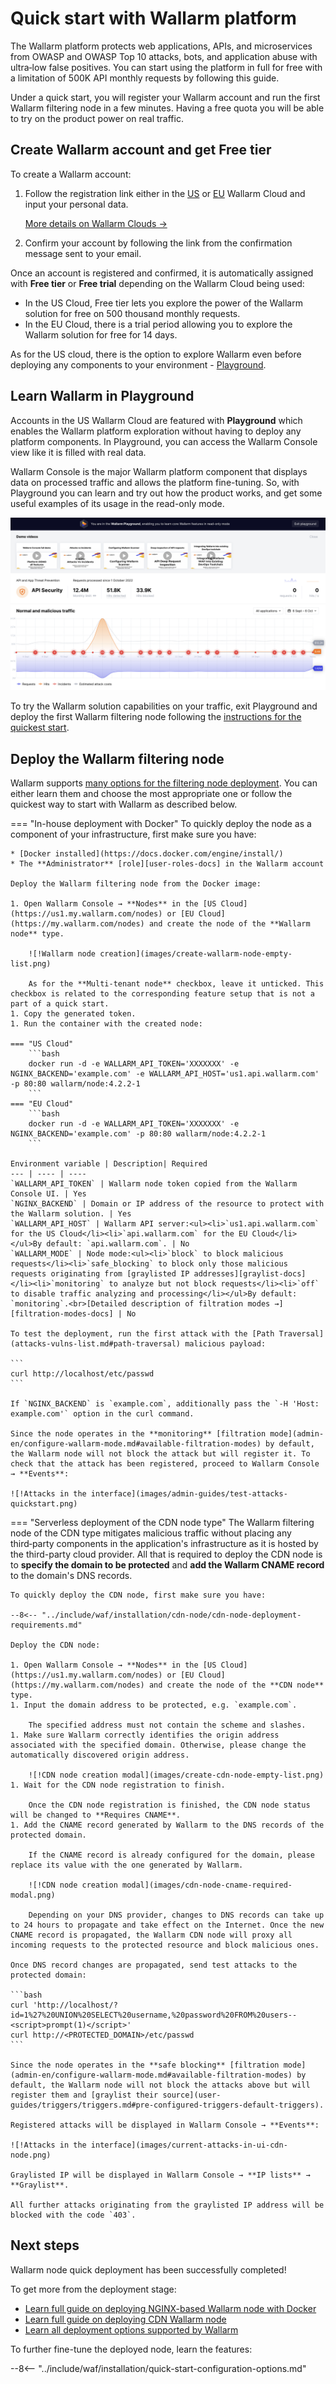 [operation-mode-rule-docs]:         user-guides/rules/wallarm-mode-rule.md
[filtration-modes-docs]:            admin-en/configure-wallarm-mode.md
[graylist-docs]:                    user-guides/ip-lists/graylist.md
[wallarm-cloud-docs]:               about-wallarm/overview.md#cloud
[user-roles-docs]:                  user-guides/settings/users.md
[update-origin-ip-docs]:            user-guides/nodes/cdn-node.md#updating-the-origin-address-of-the-protected-resource
[rules-docs]:                       user-guides/rules/intro.md
[ip-lists-docs]:                    user-guides/ip-lists/overview.md
[integration-docs]:                 user-guides/settings/integrations/integrations-intro.md
[trigger-docs]:                     user-guides/triggers/triggers.md
[application-docs]:                 user-guides/settings/applications.md
[nodes-ui-docs]:                    user-guides/nodes/cdn-node.md
[events-docs]:                      user-guides/events/check-attack.md
[sqli-attack-desc]:                 attacks-vulns-list.md#sql-injection
[xss-attack-desc]:                  attacks-vulns-list.md#crosssite-scripting-xss
[enable-libdetection-docs]:         admin-en/configure-parameters-en.md#wallarm_enable_libdetection

# Quick start with Wallarm platform

The Wallarm platform protects web applications, APIs, and microservices from OWASP and OWASP Top 10 attacks, bots, and application abuse with ultra‑low false positives. You can start using the platform in full for free with a limitation of 500K API monthly requests by following this guide.

Under a quick start, you will register your Wallarm account and run the first Wallarm filtering node in a few minutes. Having a free quota you will be able to try on the product power on real traffic.

## Create Wallarm account and get Free tier

To create a Wallarm account:

1. Follow the registration link either in the [US](https://us1.my.wallarm.com/signup) or [EU](https://my.wallarm.com/signup) Wallarm Cloud and input your personal data.

    [More details on Wallarm Clouds →](about-wallarm/overview.md#cloud)
1. Confirm your account by following the link from the confirmation message sent to your email.

Once an account is registered and confirmed, it is automatically assigned with **Free tier** or **Free trial** depending on the Wallarm Cloud being used:

* In the US Cloud, Free tier lets you explore the power of the Wallarm solution for free on 500 thousand monthly requests.
* In the EU Cloud, there is a trial period allowing you to explore the Wallarm solution for free for 14 days.

As for the US cloud, there is the option to explore Wallarm even before deploying any components to your environment - [Playground](#deploy-the-wallarm-filtering-node).

## Learn Wallarm in Playground

Accounts in the US Wallarm Cloud are featured with **Playground** which enables the Wallarm platform exploration without having to deploy any platform components. In Playground, you can access the Wallarm Console view like it is filled with real data.

Wallarm Console is the major Wallarm platform component that displays data on processed traffic and allows the platform fine-tuning. So, with Playground you can learn and try out how the product works, and get some useful examples of its usage in the read-only mode.

![!UI to create account](images/playground.png)

To try the Wallarm solution capabilities on your traffic, exit Playground and deploy the first Wallarm filtering node following the [instructions for the quickest start](#deploy-the-wallarm-filtering-node).

## Deploy the Wallarm filtering node

Wallarm supports [many options for the filtering node deployment](admin-en/supported-platforms.md). You can either learn them and choose the most appropriate one or follow the quickest way to start with Wallarm as described below.

=== "In-house deployment with Docker"
    To quickly deploy the node as a component of your infrastructure, first make sure you have:

    * [Docker installed](https://docs.docker.com/engine/install/)
    * The **Administrator** [role][user-roles-docs] in the Wallarm account

    Deploy the Wallarm filtering node from the Docker image:

    1. Open Wallarm Console → **Nodes** in the [US Cloud](https://us1.my.wallarm.com/nodes) or [EU Cloud](https://my.wallarm.com/nodes) and create the node of the **Wallarm node** type.

        ![!Wallarm node creation](images/create-wallarm-node-empty-list.png)

        As for the **Multi-tenant node** checkbox, leave it unticked. This checkbox is related to the corresponding feature setup that is not a part of a quick start.
    1. Copy the generated token.
    1. Run the container with the created node:

    === "US Cloud"
        ```bash
        docker run -d -e WALLARM_API_TOKEN='XXXXXXX' -e NGINX_BACKEND='example.com' -e WALLARM_API_HOST='us1.api.wallarm.com' -p 80:80 wallarm/node:4.2.2-1
        ```
    === "EU Cloud"
        ```bash
        docker run -d -e WALLARM_API_TOKEN='XXXXXXX' -e NGINX_BACKEND='example.com' -p 80:80 wallarm/node:4.2.2-1
        ```

    Environment variable | Description| Required
    --- | ---- | ----
    `WALLARM_API_TOKEN` | Wallarm node token copied from the Wallarm Console UI. | Yes
    `NGINX_BACKEND` | Domain or IP address of the resource to protect with the Wallarm solution. | Yes
    `WALLARM_API_HOST` | Wallarm API server:<ul><li>`us1.api.wallarm.com` for the US Cloud</li><li>`api.wallarm.com` for the EU Cloud</li></ul>By default: `api.wallarm.com`. | No
    `WALLARM_MODE` | Node mode:<ul><li>`block` to block malicious requests</li><li>`safe_blocking` to block only those malicious requests originating from [graylisted IP addresses][graylist-docs]</li><li>`monitoring` to analyze but not block requests</li><li>`off` to disable traffic analyzing and processing</li></ul>By default: `monitoring`.<br>[Detailed description of filtration modes →][filtration-modes-docs] | No

    To test the deployment, run the first attack with the [Path Traversal](attacks-vulns-list.md#path-traversal) malicious payload:

    ```
    curl http://localhost/etc/passwd
    ```

    If `NGINX_BACKEND` is `example.com`, additionally pass the `-H 'Host: example.com'` option in the curl command.

    Since the node operates in the **monitoring** [filtration mode](admin-en/configure-wallarm-mode.md#available-filtration-modes) by default, the Wallarm node will not block the attack but will register it. To check that the attack has been registered, proceed to Wallarm Console → **Events**:

    ![!Attacks in the interface](images/admin-guides/test-attacks-quickstart.png)
=== "Serverless deployment of the CDN node type"
    The Wallarm filtering node of the CDN type mitigates malicious traffic without placing any third‑party components in the application's infrastructure as it is hosted by the third-party cloud provider. All that is required to deploy the CDN node is to **specify the domain to be protected** and **add the Wallarm CNAME record** to the domain's DNS records.

    To quickly deploy the CDN node, first make sure you have:

    --8<-- "../include/waf/installation/cdn-node/cdn-node-deployment-requirements.md"

    Deploy the CDN node:

    1. Open Wallarm Console → **Nodes** in the [US Cloud](https://us1.my.wallarm.com/nodes) or [EU Cloud](https://my.wallarm.com/nodes) and create the node of the **CDN node** type.
    1. Input the domain address to be protected, e.g. `example.com`.

        The specified address must not contain the scheme and slashes.
    1. Make sure Wallarm correctly identifies the origin address associated with the specified domain. Otherwise, please change the automatically discovered origin address.

        ![!CDN node creation modal](images/create-cdn-node-empty-list.png)
    1. Wait for the CDN node registration to finish.

        Once the CDN node registration is finished, the CDN node status will be changed to **Requires CNAME**.
    1. Add the CNAME record generated by Wallarm to the DNS records of the protected domain.

        If the CNAME record is already configured for the domain, please replace its value with the one generated by Wallarm.

        ![!CDN node creation modal](images/cdn-node-cname-required-modal.png)

        Depending on your DNS provider, changes to DNS records can take up to 24 hours to propagate and take effect on the Internet. Once the new CNAME record is propagated, the Wallarm CDN node will proxy all incoming requests to the protected resource and block malicious ones.
    
    Once DNS record changes are propagated, send test attacks to the protected domain:

    ```bash
    curl 'http://localhost/?id=1%27%20UNION%20SELECT%20username,%20password%20FROM%20users--<script>prompt(1)</script>'
    curl http://<PROTECTED_DOMAIN>/etc/passwd
    ```

    Since the node operates in the **safe blocking** [filtration mode](admin-en/configure-wallarm-mode.md#available-filtration-modes) by default, the Wallarm node will not block the attacks above but will register them and [graylist their source](user-guides/triggers/triggers.md#pre-configured-triggers-default-triggers).
    
    Registered attacks will be displayed in Wallarm Console → **Events**:

    ![!Attacks in the interface](images/current-attacks-in-ui-cdn-node.png)

    Graylisted IP will be displayed in Wallarm Console → **IP lists** → **Graylist**.

    All further attacks originating from the graylisted IP address will be blocked with the code `403`.

## Next steps

Wallarm node quick deployment has been successfully completed!

To get more from the deployment stage:

* [Learn full guide on deploying NGINX-based Wallarm node with Docker](admin-en/installation-docker-en.md)
* [Learn full guide on deploying CDN Wallarm node](installation/cdn-node.md)
* [Learn all deployment options supported by Wallarm](admin-en/supported-platforms.md)

To further fine-tune the deployed node, learn the features:

--8<-- "../include/waf/installation/quick-start-configuration-options.md"
